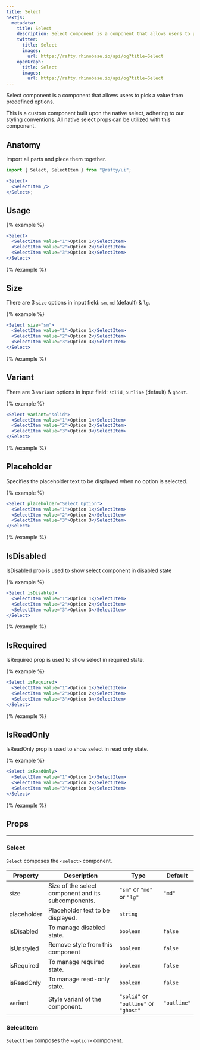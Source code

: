 ```yaml
---
title: Select
nextjs:
  metadata:
    title: Select
    description: Select component is a component that allows users to pick a value from predefined options.
    twitter:
      title: Select
      images:
        url: https://rafty.rhinobase.io/api/og?title=Select
    openGraph:
      title: Select
      images:
        url: https://rafty.rhinobase.io/api/og?title=Select
---
```


Select component is a component that allows users to pick a value from predefined options.

This is a custom component built upon the native select, adhering to our styling conventions. All native select props can be utilized with this component.

## Anatomy

Import all parts and piece them together.

```jsx
import { Select, SelectItem } from "@rafty/ui";

<Select>
  <SelectItem />
</Select>;
```

## Usage

{% example %}

```jsx
<Select>
  <SelectItem value="1">Option 1</SelectItem>
  <SelectItem value="2">Option 2</SelectItem>
  <SelectItem value="3">Option 3</SelectItem>
</Select>
```

{% /example %}

## Size

There are 3 `size` options in input field: `sm`, `md` (default) & `lg`.

{% example %}

```jsx
<Select size="sm">
  <SelectItem value="1">Option 1</SelectItem>
  <SelectItem value="2">Option 2</SelectItem>
  <SelectItem value="3">Option 3</SelectItem>
</Select>
```

{% /example %}

## Variant

There are 3 `variant` options in input field: `solid`, `outline` (default) & `ghost`.

{% example %}

```jsx
<Select variant="solid">
  <SelectItem value="1">Option 1</SelectItem>
  <SelectItem value="2">Option 2</SelectItem>
  <SelectItem value="3">Option 3</SelectItem>
</Select>
```

{% /example %}

## Placeholder

Specifies the placeholder text to be displayed when no option is selected.

{% example %}

```jsx
<Select placeholder="Select Option">
  <SelectItem value="1">Option 1</SelectItem>
  <SelectItem value="2">Option 2</SelectItem>
  <SelectItem value="3">Option 3</SelectItem>
</Select>
```

{% /example %}

## IsDisabled

IsDisabled prop is used to show select component in disabled state

{% example %}

```jsx
<Select isDisabled>
  <SelectItem value="1">Option 1</SelectItem>
  <SelectItem value="2">Option 2</SelectItem>
  <SelectItem value="3">Option 3</SelectItem>
</Select>
```

{% /example %}

## IsRequired

IsRequired prop is used to show select in required state.

{% example %}

```jsx
<Select isRequired>
  <SelectItem value="1">Option 1</SelectItem>
  <SelectItem value="2">Option 2</SelectItem>
  <SelectItem value="3">Option 3</SelectItem>
</Select>
```

{% /example %}

## IsReadOnly

IsReadOnly prop is used to show select in read only state.

{% example %}

```jsx
<Select isReadOnly>
  <SelectItem value="1">Option 1</SelectItem>
  <SelectItem value="2">Option 2</SelectItem>
  <SelectItem value="3">Option 3</SelectItem>
</Select>
```

{% /example %}

## Props

---

### Select

`Select` composes the `<select>` component.

| Property    | Description                                         | Type                                  | Default     |
| ----------- | --------------------------------------------------- | ------------------------------------- | ----------- |
| size        | Size of the select component and its subcomponents. | `"sm"` or `"md"` or `"lg"`            | `"md"`      |
| placeholder | Placeholder text to be displayed.                   | `string`                              |             |
| isDisabled  | To manage disabled state.                           | `boolean`                             | `false`     |
| isUnstyled  | Remove style from this component                    | `boolean`                             | `false`     |
| isRequired  | To manage required state.                           | `boolean`                             | `false`     |
| isReadOnly  | To manage read-only state.                          | `boolean`                             | `false`     |
| variant     | Style variant of the component.                     | `"solid"` or `"outline"` or `"ghost"` | `"outline"` |

### SelectItem

`SelectItem` composes the `<option>` component.
